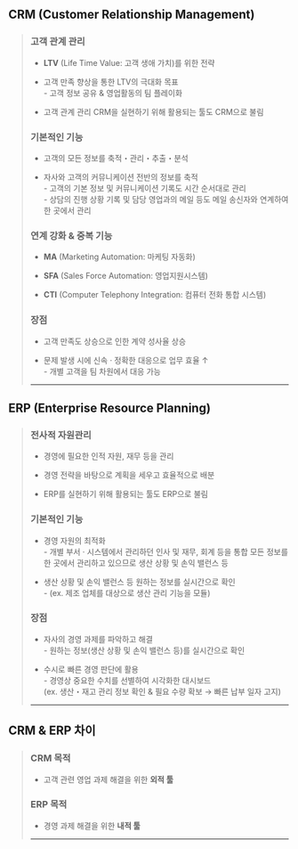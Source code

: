 <link rel="stylesheet" href="./css/memoStyle.css"/>

## CRM (Customer Relationship Management)
> ### 고객 관계 관리
> + __LTV__ (Life Time Value: 고객 생애 가치)를 위한 전략
>
> + 고객 만족 향상을 통한 LTV의 극대화 목표
> <br> - 고객 정보 공유 & 영업활동의 팀 플레이화
>
> + 고객 관계 관리
CRM을 실현하기 위해 활용되는 툴도 CRM으로 불림
>
> ### 기본적인 기능
> + 고객의 모든 정보를 <span class="accent">축적・관리・추출・분석</span>
>
> + 자사와 고객의 <span class="accent">커뮤니케이션 전반의 정보</span>를 축적 
> <br> - 고객의 기본 정보 및 커뮤니케이션 기록도 시간 순서대로 관리
> <br> - 상담의 진행 상황 기록 및 담당 영업과의 메일 등도 메일 송신자와 연계하여 한 곳에서 관리
> ### 연계 강화 & 중복 기능
> + __MA__ (Marketing Automation: 마케팅 자동화)
>
> + __SFA__ (Sales Force Automation: 영업지원시스템)
>
> + __CTI__ (Computer Telephony Integration: 컴퓨터 전화 통합 
시스템)
>
> ###  장점
> + <span class="accent">고객 만족도 상승</span>으로 인한 <span class="accent">계약 성사율 상승</span>
> 
> + 문제 발생 시에 신속 · 정확한 대응으로 업무 효율 ↑
> <br> - 개별 고객을 팀 차원에서 대응 가능
> ---

## ERP (Enterprise Resource Planning)
> ###  전사적 자원관리
> + 경영에 필요한 인적 자원, 재무 등을 관리
> 
> + 경영 전략을 바탕으로 계획을 세우고 효율적으로 배분
> 
> + ERP를 실현하기 위해 활용되는 툴도 ERP으로 불림
>
> ### 기본적인 기능
> + <span class="accent">경영 자원의 최적화</span>
> <br> - 개별 부서 · 시스템에서 관리하던 인사 및 재무, 회계 등을 통합
> 모든 정보를 한 곳에서 관리하고 있으므로 생산 상황 및 손익 밸런스 등 
> 
> + 생산 상황 및 손익 밸런스 등 원하는 정보를 실시간으로 확인
> <br> - (ex. 제조 업체를 대상으로 생산 관리 기능을 모듈)
> 
> ###  장점
> + 자사의 경영 과제를 파악하고 해결
> <br> - 원하는 정보(생산 상황 및 손익 밸런스 등)를 실시간으로 확인
> 
> + 수시로 빠른 경영 판단에 활용
> <br> - 경영상 중요한 수치를 선별하여 시각화한 대시보드
> <br> (ex. 생산・재고 관리 정보 확인 & 필요 수량 확보 → 빠른 납부 일자 고지)
> ---

## CRM & ERP 차이
> ### CRM 목적
> + 고객 관련 영업 과제 해결을 위한 <strong>외적 툴</strong>
>
> ### ERP 목적
> + 경영 과제 해결을 위한 <strong>내적 툴</strong>
>
> ---